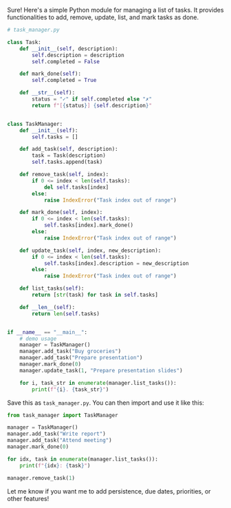 Sure! Here's a simple Python module for managing a list of tasks. It provides functionalities to add, remove, update, list, and mark tasks as done.

```python
# task_manager.py

class Task:
    def __init__(self, description):
        self.description = description
        self.completed = False

    def mark_done(self):
        self.completed = True

    def __str__(self):
        status = "✓" if self.completed else "✗"
        return f"[{status}] {self.description}"


class TaskManager:
    def __init__(self):
        self.tasks = []

    def add_task(self, description):
        task = Task(description)
        self.tasks.append(task)

    def remove_task(self, index):
        if 0 <= index < len(self.tasks):
            del self.tasks[index]
        else:
            raise IndexError("Task index out of range")

    def mark_done(self, index):
        if 0 <= index < len(self.tasks):
            self.tasks[index].mark_done()
        else:
            raise IndexError("Task index out of range")

    def update_task(self, index, new_description):
        if 0 <= index < len(self.tasks):
            self.tasks[index].description = new_description
        else:
            raise IndexError("Task index out of range")

    def list_tasks(self):
        return [str(task) for task in self.tasks]

    def __len__(self):
        return len(self.tasks)


if __name__ == "__main__":
    # demo usage
    manager = TaskManager()
    manager.add_task("Buy groceries")
    manager.add_task("Prepare presentation")
    manager.mark_done(0)
    manager.update_task(1, "Prepare presentation slides")

    for i, task_str in enumerate(manager.list_tasks()):
        print(f"{i}. {task_str}")
```

Save this as `task_manager.py`. You can then import and use it like this:

```python
from task_manager import TaskManager

manager = TaskManager()
manager.add_task("Write report")
manager.add_task("Attend meeting")
manager.mark_done(0)

for idx, task in enumerate(manager.list_tasks()):
    print(f"{idx}: {task}")

manager.remove_task(1)
```

Let me know if you want me to add persistence, due dates, priorities, or other features!